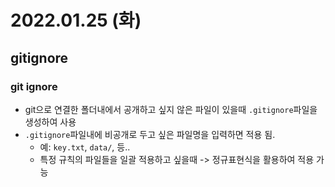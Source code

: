 # 2022.01.25 (화)

## gitignore



### git ignore

- git으로 연결한 폴더내에서 공개하고 싶지 않은 파일이 있을때 `.gitignore`파일을 생성하여 사용
- `.gitignore`파일내에 비공개로 두고 싶은 파일명을 입력하면 적용 됨.
  - 예: `key.txt`, `data/`, 등.. 
  - 특정 규칙의 파일들을 일괄 적용하고 싶을때 -> 정규표현식을 활용하여 적용 가능

